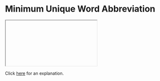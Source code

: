 # Minimum Unique Word Abbreviation 

<iframe></iframe>

Click [here](Explanation.md) for an explanation.

